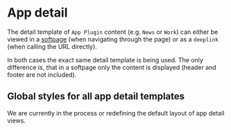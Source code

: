 # App detail

The detail template of `App Plugin` content (e.g. `News` or `Work`) can either be viewed in a [softpage](../modules/modals.md) (when navigating through the page) or as a `deeplink` (when calling the URL directly).

In both cases the exact same detail template is being used. The only difference is, that in a softpage only the content is displayed (header and footer are not included).

## Global styles for all app detail templates

We are currently in the process or redefining the default layout of app detail views.
